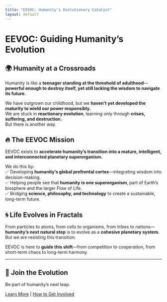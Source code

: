 ```yaml
---
title: "EEVOC: Humanity’s Evolutionary Catalyst"
layout: default
---
```


# **EEVOC: Guiding Humanity’s Evolution**

## 🌍 Humanity at a Crossroads  
Humanity is like a **teenager standing at the threshold of adulthood**—**powerful enough to destroy itself, yet still lacking the wisdom to navigate its future.**  

We have outgrown our childhood, but we **haven’t yet developed the maturity to wield our power responsibly.**  
We are stuck in **reactionary evolution**, learning only through **crises, suffering, and destruction.**  
But there is another way.

## 🔥 The EEVOC Mission  
EEVOC exists to **accelerate humanity’s transition into a mature, intelligent, and interconnected planetary superorganism.**  

We do this by:  
✅ Developing **humanity’s global prefrontal cortex**—integrating wisdom into decision-making.  
✅ Helping people see that **humanity is one superorganism**, part of Earth’s biosphere and the larger Flow of Life.  
✅ Bridging **science, philosophy, and technology** to create a sustainable, long-term future.

## 🌀 Life Evolves in Fractals  
From particles to atoms, from cells to organisms, from tribes to nations—**humanity’s next natural step** is to evolve as a **cohesive planetary system.**  
But we are resisting this transition.  

EEVOC is here to **guide this shift**—from competition to cooperation, from short-term chaos to long-term harmony.  

---  
## 🚀 Join the Evolution  
Be part of humanity’s next leap.  

[Learn More](problem.md) | [How to Get Involved](join.md)
